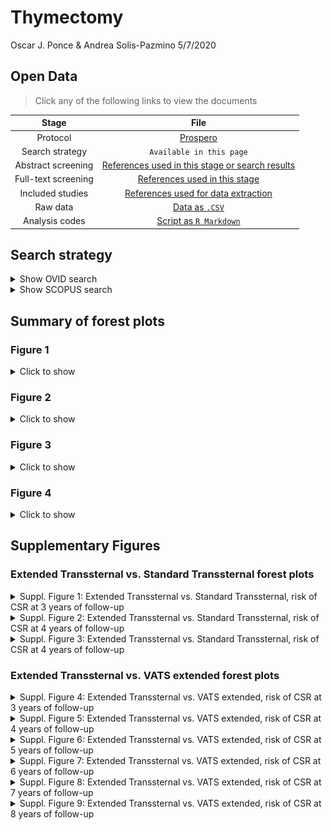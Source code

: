 Thymectomy
================
Oscar J. Ponce & Andrea Solis-Pazmino
5/7/2020

## Open Data

> Click any of the following links to view the documents

|        Stage        |                                                                              File                                                                              |
| :-----------------: | :------------------------------------------------------------------------------------------------------------------------------------------------------------: |
|      Protocol       |                                       [Prospero](https://www.crd.york.ac.uk/prospero/display_record.php?RecordID=166827)                                       |
|   Search strategy   |                                                                    `Available in this page`                                                                    |
| Abstract screening  | [References used in this stage or search results](https://github.com/ponceoscarj/Thymectomy/blob/master/Screening_results/articles_for_abstract_screening.txt) |
| Full-text screening |          [References used in this stage](https://github.com/ponceoscarj/Thymectomy/blob/master/Screening_results/articles_for_fulltext_screening.txt)          |
|  Included studies   |              [References used for data extraction](https://github.com/ponceoscarj/Thymectomy/blob/master/Screening_results/included_articles.txt)              |
|      Raw data       |                              [Data as `.CSV`](https://github.com/ponceoscarj/Thymectomy/blob/master/Data/thymectomy_outcomes.csv)                              |
|   Analysis codes    |                             [Script as `R Markdown`](https://github.com/ponceoscarj/Thymectomy/blob/master/Thymectomy_results.Rmd)                             |

## Search strategy

<details>

<summary>Show OVID search</summary>

<!--html_preserve-->

<style>html {
  font-family: -apple-system, BlinkMacSystemFont, 'Segoe UI', Roboto, Oxygen, Ubuntu, Cantarell, 'Helvetica Neue', 'Fira Sans', 'Droid Sans', Arial, sans-serif;
}

#cgynaxrctu .gt_table {
  display: table;
  border-collapse: collapse;
  margin-left: auto;
  margin-right: auto;
  color: #333333;
  font-size: small;
  background-color: #FFFFFF;
  width: auto;
  border-top-style: solid;
  border-top-width: 2px;
  border-top-color: #A8A8A8;
  border-right-style: none;
  border-right-width: 2px;
  border-right-color: #D3D3D3;
  border-bottom-style: solid;
  border-bottom-width: 2px;
  border-bottom-color: #A8A8A8;
  border-left-style: none;
  border-left-width: 2px;
  border-left-color: #D3D3D3;
}

#cgynaxrctu .gt_heading {
  background-color: #FFFFFF;
  text-align: center;
  border-bottom-color: #FFFFFF;
  border-left-style: none;
  border-left-width: 1px;
  border-left-color: #D3D3D3;
  border-right-style: none;
  border-right-width: 1px;
  border-right-color: #D3D3D3;
}

#cgynaxrctu .gt_title {
  color: #333333;
  font-size: 125%;
  font-weight: initial;
  padding-top: 4px;
  padding-bottom: 4px;
  border-bottom-color: #FFFFFF;
  border-bottom-width: 0;
}

#cgynaxrctu .gt_subtitle {
  color: #333333;
  font-size: 85%;
  font-weight: initial;
  padding-top: 0;
  padding-bottom: 4px;
  border-top-color: #FFFFFF;
  border-top-width: 0;
}

#cgynaxrctu .gt_bottom_border {
  border-bottom-style: solid;
  border-bottom-width: 2px;
  border-bottom-color: #D3D3D3;
}

#cgynaxrctu .gt_col_headings {
  border-top-style: solid;
  border-top-width: 0.5px;
  border-top-color: #D3D3D3;
  border-bottom-style: solid;
  border-bottom-width: 0.5px;
  border-bottom-color: #D3D3D3;
  border-left-style: none;
  border-left-width: 1px;
  border-left-color: #D3D3D3;
  border-right-style: none;
  border-right-width: 1px;
  border-right-color: #D3D3D3;
}

#cgynaxrctu .gt_col_heading {
  color: #333333;
  background-color: #FFFFFF;
  font-size: 100%;
  font-weight: normal;
  text-transform: inherit;
  border-left-style: none;
  border-left-width: 1px;
  border-left-color: #D3D3D3;
  border-right-style: none;
  border-right-width: 1px;
  border-right-color: #D3D3D3;
  vertical-align: bottom;
  padding-top: 5px;
  padding-bottom: 6px;
  padding-left: 5px;
  padding-right: 5px;
  overflow-x: hidden;
}

#cgynaxrctu .gt_column_spanner_outer {
  color: #333333;
  background-color: #FFFFFF;
  font-size: 100%;
  font-weight: normal;
  text-transform: inherit;
  padding-top: 0;
  padding-bottom: 0;
  padding-left: 4px;
  padding-right: 4px;
}

#cgynaxrctu .gt_column_spanner_outer:first-child {
  padding-left: 0;
}

#cgynaxrctu .gt_column_spanner_outer:last-child {
  padding-right: 0;
}

#cgynaxrctu .gt_column_spanner {
  border-bottom-style: solid;
  border-bottom-width: 0.5px;
  border-bottom-color: #D3D3D3;
  vertical-align: bottom;
  padding-top: 5px;
  padding-bottom: 6px;
  overflow-x: hidden;
  display: inline-block;
  width: 100%;
}

#cgynaxrctu .gt_group_heading {
  padding: 8px;
  color: #333333;
  background-color: #FFFFFF;
  font-size: 100%;
  font-weight: initial;
  text-transform: inherit;
  border-top-style: solid;
  border-top-width: 2px;
  border-top-color: #D3D3D3;
  border-bottom-style: solid;
  border-bottom-width: 2px;
  border-bottom-color: #D3D3D3;
  border-left-style: none;
  border-left-width: 1px;
  border-left-color: #D3D3D3;
  border-right-style: none;
  border-right-width: 1px;
  border-right-color: #D3D3D3;
  vertical-align: middle;
}

#cgynaxrctu .gt_empty_group_heading {
  padding: 0.5px;
  color: #333333;
  background-color: #FFFFFF;
  font-size: 100%;
  font-weight: initial;
  border-top-style: solid;
  border-top-width: 2px;
  border-top-color: #D3D3D3;
  border-bottom-style: solid;
  border-bottom-width: 2px;
  border-bottom-color: #D3D3D3;
  vertical-align: middle;
}

#cgynaxrctu .gt_striped {
  background-color: rgba(128, 128, 128, 0.05);
}

#cgynaxrctu .gt_from_md > :first-child {
  margin-top: 0;
}

#cgynaxrctu .gt_from_md > :last-child {
  margin-bottom: 0;
}

#cgynaxrctu .gt_row {
  padding-top: 5px;
  padding-bottom: 5px;
  padding-left: 5px;
  padding-right: 5px;
  margin: 10px;
  border-top-style: solid;
  border-top-width: 1px;
  border-top-color: #D3D3D3;
  border-left-style: none;
  border-left-width: 1px;
  border-left-color: #D3D3D3;
  border-right-style: none;
  border-right-width: 1px;
  border-right-color: #D3D3D3;
  vertical-align: middle;
  overflow-x: hidden;
}

#cgynaxrctu .gt_stub {
  color: #333333;
  background-color: #FFFFFF;
  font-size: 100%;
  font-weight: initial;
  text-transform: inherit;
  border-right-style: solid;
  border-right-width: 2px;
  border-right-color: #D3D3D3;
  padding-left: 12px;
}

#cgynaxrctu .gt_summary_row {
  color: #333333;
  background-color: #FFFFFF;
  text-transform: inherit;
  padding-top: 8px;
  padding-bottom: 8px;
  padding-left: 5px;
  padding-right: 5px;
}

#cgynaxrctu .gt_first_summary_row {
  padding-top: 8px;
  padding-bottom: 8px;
  padding-left: 5px;
  padding-right: 5px;
  border-top-style: solid;
  border-top-width: 2px;
  border-top-color: #D3D3D3;
}

#cgynaxrctu .gt_grand_summary_row {
  color: #333333;
  background-color: #FFFFFF;
  text-transform: inherit;
  padding-top: 8px;
  padding-bottom: 8px;
  padding-left: 5px;
  padding-right: 5px;
}

#cgynaxrctu .gt_first_grand_summary_row {
  padding-top: 8px;
  padding-bottom: 8px;
  padding-left: 5px;
  padding-right: 5px;
  border-top-style: double;
  border-top-width: 6px;
  border-top-color: #D3D3D3;
}

#cgynaxrctu .gt_table_body {
  border-top-style: solid;
  border-top-width: 2px;
  border-top-color: #D3D3D3;
  border-bottom-style: solid;
  border-bottom-width: 2px;
  border-bottom-color: #D3D3D3;
}

#cgynaxrctu .gt_footnotes {
  color: #333333;
  background-color: #FFFFFF;
  border-bottom-style: none;
  border-bottom-width: 2px;
  border-bottom-color: #D3D3D3;
  border-left-style: none;
  border-left-width: 2px;
  border-left-color: #D3D3D3;
  border-right-style: none;
  border-right-width: 2px;
  border-right-color: #D3D3D3;
}

#cgynaxrctu .gt_footnote {
  margin: 0px;
  font-size: 90%;
  padding: 4px;
}

#cgynaxrctu .gt_sourcenotes {
  color: #333333;
  background-color: #FFFFFF;
  border-bottom-style: none;
  border-bottom-width: 2px;
  border-bottom-color: #D3D3D3;
  border-left-style: none;
  border-left-width: 2px;
  border-left-color: #D3D3D3;
  border-right-style: none;
  border-right-width: 2px;
  border-right-color: #D3D3D3;
}

#cgynaxrctu .gt_sourcenote {
  font-size: 90%;
  padding: 4px;
}

#cgynaxrctu .gt_left {
  text-align: left;
}

#cgynaxrctu .gt_center {
  text-align: center;
}

#cgynaxrctu .gt_right {
  text-align: right;
  font-variant-numeric: tabular-nums;
}

#cgynaxrctu .gt_font_normal {
  font-weight: normal;
}

#cgynaxrctu .gt_font_bold {
  font-weight: bold;
}

#cgynaxrctu .gt_font_italic {
  font-style: italic;
}

#cgynaxrctu .gt_super {
  font-size: 65%;
}

#cgynaxrctu .gt_footnote_marks {
  font-style: italic;
  font-size: 65%;
}
</style>

<div id="cgynaxrctu" style="overflow-x:auto;overflow-y:auto;width:auto;height:auto;">

<table class="gt_table">

<thead class="gt_header">

<tr>

<th colspan="2" class="gt_heading gt_title gt_font_normal" style>

<strong>Ovid Search</strong>

</th>

</tr>

<tr>

<th colspan="2" class="gt_heading gt_subtitle gt_font_normal gt_bottom_border" style>

Databases: EBM Reviews - Cochrane Central Register of Controlled Trials
April 2019, EBM Reviews - Cochrane Database of Systematic Reviews 2005
to May 2, 2019, Embase 1974 to 2019 May 03, Ovid MEDLINE(R) and Epub
Ahead of Print, In-Process & Other Non-Indexed Citations and Daily 1946
to May 03, 2019

</th>

</tr>

</thead>

<thead class="gt_col_headings">

<tr>

<th class="gt_col_heading gt_columns_bottom_border gt_left" rowspan="1" colspan="1">

<strong>Search <br> line</strong>

</th>

<th class="gt_col_heading gt_columns_bottom_border gt_left" rowspan="1" colspan="1">

<strong>Search <br> terms</strong>

</th>

</tr>

</thead>

<tbody class="gt_table_body">

<tr>

<td class="gt_row gt_left">

1

</td>

<td class="gt_row gt_left">

exp Myasthenia Gravis/

</td>

</tr>

<tr>

<td class="gt_row gt_left">

2

</td>

<td class="gt_row gt_left">

(“erb goldflam disease” or “myasthenia gravis”).ti,ab,hw,kw.

</td>

</tr>

<tr>

<td class="gt_row gt_left">

3

</td>

<td class="gt_row gt_left">

1 or 2

</td>

</tr>

<tr>

<td class="gt_row gt_left">

4

</td>

<td class="gt_row gt_left">

exp Thymectomy/

</td>

</tr>

<tr>

<td class="gt_row gt_left">

5

</td>

<td class="gt_row gt_left">

((thymus adj3 (extirpation\* or remov*)) or thymectom* or
thymectomia\*).ti,ab,hw,kw.

</td>

</tr>

<tr>

<td class="gt_row gt_left">

6

</td>

<td class="gt_row gt_left">

4 or 5

</td>

</tr>

<tr>

<td class="gt_row gt_left">

7

</td>

<td class="gt_row gt_left">

3 and 6

</td>

</tr>

<tr>

<td class="gt_row gt_left">

8

</td>

<td class="gt_row gt_left">

exp meta analysis/

</td>

</tr>

<tr>

<td class="gt_row gt_left">

9

</td>

<td class="gt_row gt_left">

exp Meta-Analysis as Topic/

</td>

</tr>

<tr>

<td class="gt_row gt_left">

10

</td>

<td class="gt_row gt_left">

exp “systematic review”/

</td>

</tr>

<tr>

<td class="gt_row gt_left">

11

</td>

<td class="gt_row gt_left">

exp controlled study/

</td>

</tr>

<tr>

<td class="gt_row gt_left">

12

</td>

<td class="gt_row gt_left">

exp Randomized Controlled Trial/

</td>

</tr>

<tr>

<td class="gt_row gt_left">

13

</td>

<td class="gt_row gt_left">

exp triple blind procedure/

</td>

</tr>

<tr>

<td class="gt_row gt_left">

14

</td>

<td class="gt_row gt_left">

exp Double-Blind Method/

</td>

</tr>

<tr>

<td class="gt_row gt_left">

15

</td>

<td class="gt_row gt_left">

exp Single-Blind Method/

</td>

</tr>

<tr>

<td class="gt_row gt_left">

16

</td>

<td class="gt_row gt_left">

exp latin square design/

</td>

</tr>

<tr>

<td class="gt_row gt_left">

17

</td>

<td class="gt_row gt_left">

exp Placebos/

</td>

</tr>

<tr>

<td class="gt_row gt_left">

18

</td>

<td class="gt_row gt_left">

exp Placebo Effect/

</td>

</tr>

<tr>

<td class="gt_row gt_left">

19

</td>

<td class="gt_row gt_left">

exp comparative study/

</td>

</tr>

<tr>

<td class="gt_row gt_left">

20

</td>

<td class="gt_row gt_left">

exp intervention studies/

</td>

</tr>

<tr>

<td class="gt_row gt_left">

21

</td>

<td class="gt_row gt_left">

exp Cross-Sectional Studies/

</td>

</tr>

<tr>

<td class="gt_row gt_left">

22

</td>

<td class="gt_row gt_left">

exp Cohort Studies/

</td>

</tr>

<tr>

<td class="gt_row gt_left">

23

</td>

<td class="gt_row gt_left">

exp longitudinal study/

</td>

</tr>

<tr>

<td class="gt_row gt_left">

24

</td>

<td class="gt_row gt_left">

exp retrospective study/

</td>

</tr>

<tr>

<td class="gt_row gt_left">

25

</td>

<td class="gt_row gt_left">

exp prospective study/

</td>

</tr>

<tr>

<td class="gt_row gt_left">

26

</td>

<td class="gt_row gt_left">

exp observational study/

</td>

</tr>

<tr>

<td class="gt_row gt_left">

27

</td>

<td class="gt_row gt_left">

exp clinical trial/

</td>

</tr>

<tr>

<td class="gt_row gt_left">

28

</td>

<td class="gt_row gt_left">

clinical study/

</td>

</tr>

<tr>

<td class="gt_row gt_left">

29

</td>

<td class="gt_row gt_left">

exp Evaluation Studies/

</td>

</tr>

<tr>

<td class="gt_row gt_left">

30

</td>

<td class="gt_row gt_left">

exp Evaluation Studies as Topic/

</td>

</tr>

<tr>

<td class="gt_row gt_left">

31

</td>

<td class="gt_row gt_left">

exp experimental study/

</td>

</tr>

<tr>

<td class="gt_row gt_left">

32

</td>

<td class="gt_row gt_left">

exp quasi experimental study/

</td>

</tr>

<tr>

<td class="gt_row gt_left">

33

</td>

<td class="gt_row gt_left">

exp case-control studies/

</td>

</tr>

<tr>

<td class="gt_row gt_left">

34

</td>

<td class="gt_row gt_left">

exp confidence interval/

</td>

</tr>

<tr>

<td class="gt_row gt_left">

35

</td>

<td class="gt_row gt_left">

exp regression analysis/

</td>

</tr>

<tr>

<td class="gt_row gt_left">

36

</td>

<td class="gt_row gt_left">

exp proportional hazards model/

</td>

</tr>

<tr>

<td class="gt_row gt_left">

37

</td>

<td class="gt_row gt_left">

exp multivariate analysis/

</td>

</tr>

<tr>

<td class="gt_row gt_left">

38

</td>

<td class="gt_row gt_left">

exp follow up studies/

</td>

</tr>

<tr>

<td class="gt_row gt_left">

39

</td>

<td class="gt_row gt_left">

((meta adj analys*) or metaanalys* or (systematic\* adj3 review*) or
(control* adj3 study) or (control\* adj3 trial) or (randomized adj3
study) or (randomized adj3 trial) or (randomised adj3 study) or
(randomised adj3 trial) or “pragmatic clinical trial” or (random\* adj1
allocat*) or (doubl* adj blind*) or (doubl* adj mask*) or (singl* adj
blind*) or (singl* adj mask*) or (tripl* adj blind*) or (tripl* adj
mask*) or (trebl* adj blind*) or (trebl* adj mask*) or “latin square” or
placebo* or nocebo\* or multivariate or “comparative study” or
“comparative survey” or “comparative analysis” or (intervention\* adj2
study) or (intervention\* adj2 trial) or “cross-sectional study” or
“cross-sectional analysis” or “cross-sectional survey” or
“cross-sectional design” or “prevalence study” or “prevalence
analysis” or “prevalence survey” or “disease frequency study” or
“disease frequency analysis” or “disease frequency survey” or cohort\*
or “longitudinal study” or “longitudinal survey” or “longitudinal
analysis” or “longitudinal evaluation” or longitudinal\* or
((retrospective or “ex post facto”) adj3 (study or survey or analysis or
design)) or retrospectiv\* or “prospective study” or “prospective
survey” or “prospective analysis” or prospectiv\* or ((“follow-up” or
followup) adj (stud\* or survey or analysis)) or ((observation or
observational) adj (study or survey or analysis)) or “case study” or
“case series” or “clinical series” or “case studies” or “clinical
study” or “clinical trial” or ((“phase 0” or “phase 1” or “phase I” or
“phase 2” or “phase II” or “phase 3” or “phase III” or “phase 4” or
“phase IV”) adj5 (trial or study)) or “evaluation study” or
“evaluation survey” or “evaluation analysis” or “experimental study”
or “experimental analysis” or “quasi experimental study” or “quasi
experimental analysis” or “quasiexperimental study” or
“quasiexperimental analysis” or ((correlation\* adj2 study) or
(correlation\* adj2 analys*)) or “case control study” or “case base
study” or “case referrent study” or “case referent study” or “case
referent study” or “case compeer study” or “case comparison study” or
“matched case control” or “multicenter study” or “multi-center study”
or “odds ratio” or “confidence interval” or “regression analysis” or
“least square” or “least squares” or (hazard* adj (model\* or analys\*
or regression or ratio or ratios)) or “Cox model” or “Cox multivariate
analyses” or “Cox multivariate analysis” or “Cox regression” or “Cox
survival analyses” or “Cox survival analysis” or “Cox survival model” or
“change analysis” or ((study or trial or random\* or control*) and
compar*)).mp,pt.

</td>

</tr>

<tr>

<td class="gt_row gt_left">

40

</td>

<td class="gt_row gt_left">

or/8-39

</td>

</tr>

<tr>

<td class="gt_row gt_left">

41

</td>

<td class="gt_row gt_left">

7 and 40

</td>

</tr>

<tr>

<td class="gt_row gt_left">

42

</td>

<td class="gt_row gt_left">

limit 41 to (“all adult (19 plus years)” or “young adult (19 to 24
years)” or “adult (19 to 44 years)” or “young adult and adult (19-24 and
19-44)” or “middle age (45 to 64 years)” or “middle aged (45 plus
years)” or “all aged (65 and over)” or “aged (80 and over)”) \[Limit
not valid in CCTR,CDSR,Embase; records were retained\]

</td>

</tr>

<tr>

<td class="gt_row gt_left">

43

</td>

<td class="gt_row gt_left">

limit 42 to (adult \<18 to 64 years\> or aged \<65+ years\>) \[Limit not
valid in CCTR,CDSR,Ovid MEDLINE(R),Ovid MEDLINE(R) Daily Update,Ovid
MEDLINE(R) In-Process,Ovid MEDLINE(R) Publisher; records were retained\]

</td>

</tr>

<tr>

<td class="gt_row gt_left">

44

</td>

<td class="gt_row gt_left">

limit 41 to (“all infant (birth to 23 months)” or “all child (0 to 18
years)” or “newborn infant (birth to 1 month)” or “infant (1 to 23
months)” or “preschool child (2 to 5 years)” or “child (6 to 12 years)”
or “adolescent (13 to 18 years)”) \[Limit not valid in CCTR,CDSR,Embase;
records were retained\]

</td>

</tr>

<tr>

<td class="gt_row gt_left">

45

</td>

<td class="gt_row gt_left">

limit 44 to (embryo or infant or child or preschool child \<1 to 6
years\> or school child \<7 to 12 years\> or adolescent \<13 to 17
years\>) \[Limit not valid in CCTR,CDSR,Ovid MEDLINE(R),Ovid MEDLINE(R)
Daily Update,Ovid MEDLINE(R) In-Process,Ovid MEDLINE(R) Publisher;
records were retained\]

</td>

</tr>

<tr>

<td class="gt_row gt_left">

46

</td>

<td class="gt_row gt_left">

45 not 43

</td>

</tr>

<tr>

<td class="gt_row gt_left">

47

</td>

<td class="gt_row gt_left">

41 not 46

</td>

</tr>

<tr>

<td class="gt_row gt_left">

48

</td>

<td class="gt_row gt_left">

limit 47 to (editorial or erratum or note or addresses or autobiography
or bibliography or biography or blogs or comment or dictionary or
directory or interactive tutorial or interview or lectures or legal
cases or legislation or news or newspaper article or overall or patient
education handout or periodical index or portraits or published erratum
or video-audio media or webcasts) \[Limit not valid in
CCTR,CDSR,Embase,Ovid MEDLINE(R),Ovid MEDLINE(R) Daily Update,Ovid
MEDLINE(R) In-Process,Ovid MEDLINE(R) Publisher; records were retained\]

</td>

</tr>

<tr>

<td class="gt_row gt_left">

49

</td>

<td class="gt_row gt_left">

from 48 keep 1-2

</td>

</tr>

<tr>

<td class="gt_row gt_left">

50

</td>

<td class="gt_row gt_left">

(47 not 48) or 49

</td>

</tr>

<tr>

<td class="gt_row gt_left">

51

</td>

<td class="gt_row gt_left">

remove duplicates from 50

</td>

</tr>

</tbody>

</table>

</div>

<!--/html_preserve-->

</details>

<details>

<summary>Show SCOPUS search</summary>

<!--html_preserve-->

<style>html {
  font-family: -apple-system, BlinkMacSystemFont, 'Segoe UI', Roboto, Oxygen, Ubuntu, Cantarell, 'Helvetica Neue', 'Fira Sans', 'Droid Sans', Arial, sans-serif;
}

#lkwnyqnldu .gt_table {
  display: table;
  border-collapse: collapse;
  margin-left: auto;
  margin-right: auto;
  color: #333333;
  font-size: small;
  background-color: #FFFFFF;
  width: auto;
  border-top-style: solid;
  border-top-width: 2px;
  border-top-color: #A8A8A8;
  border-right-style: none;
  border-right-width: 2px;
  border-right-color: #D3D3D3;
  border-bottom-style: solid;
  border-bottom-width: 2px;
  border-bottom-color: #A8A8A8;
  border-left-style: none;
  border-left-width: 2px;
  border-left-color: #D3D3D3;
}

#lkwnyqnldu .gt_heading {
  background-color: #FFFFFF;
  text-align: center;
  border-bottom-color: #FFFFFF;
  border-left-style: none;
  border-left-width: 1px;
  border-left-color: #D3D3D3;
  border-right-style: none;
  border-right-width: 1px;
  border-right-color: #D3D3D3;
}

#lkwnyqnldu .gt_title {
  color: #333333;
  font-size: 125%;
  font-weight: initial;
  padding-top: 4px;
  padding-bottom: 4px;
  border-bottom-color: #FFFFFF;
  border-bottom-width: 0;
}

#lkwnyqnldu .gt_subtitle {
  color: #333333;
  font-size: 85%;
  font-weight: initial;
  padding-top: 0;
  padding-bottom: 4px;
  border-top-color: #FFFFFF;
  border-top-width: 0;
}

#lkwnyqnldu .gt_bottom_border {
  border-bottom-style: solid;
  border-bottom-width: 2px;
  border-bottom-color: #D3D3D3;
}

#lkwnyqnldu .gt_col_headings {
  border-top-style: solid;
  border-top-width: 0.5px;
  border-top-color: #D3D3D3;
  border-bottom-style: solid;
  border-bottom-width: 0.5px;
  border-bottom-color: #D3D3D3;
  border-left-style: none;
  border-left-width: 1px;
  border-left-color: #D3D3D3;
  border-right-style: none;
  border-right-width: 1px;
  border-right-color: #D3D3D3;
}

#lkwnyqnldu .gt_col_heading {
  color: #333333;
  background-color: #FFFFFF;
  font-size: 100%;
  font-weight: normal;
  text-transform: inherit;
  border-left-style: none;
  border-left-width: 1px;
  border-left-color: #D3D3D3;
  border-right-style: none;
  border-right-width: 1px;
  border-right-color: #D3D3D3;
  vertical-align: bottom;
  padding-top: 5px;
  padding-bottom: 6px;
  padding-left: 5px;
  padding-right: 5px;
  overflow-x: hidden;
}

#lkwnyqnldu .gt_column_spanner_outer {
  color: #333333;
  background-color: #FFFFFF;
  font-size: 100%;
  font-weight: normal;
  text-transform: inherit;
  padding-top: 0;
  padding-bottom: 0;
  padding-left: 4px;
  padding-right: 4px;
}

#lkwnyqnldu .gt_column_spanner_outer:first-child {
  padding-left: 0;
}

#lkwnyqnldu .gt_column_spanner_outer:last-child {
  padding-right: 0;
}

#lkwnyqnldu .gt_column_spanner {
  border-bottom-style: solid;
  border-bottom-width: 0.5px;
  border-bottom-color: #D3D3D3;
  vertical-align: bottom;
  padding-top: 5px;
  padding-bottom: 6px;
  overflow-x: hidden;
  display: inline-block;
  width: 100%;
}

#lkwnyqnldu .gt_group_heading {
  padding: 8px;
  color: #333333;
  background-color: #FFFFFF;
  font-size: 100%;
  font-weight: initial;
  text-transform: inherit;
  border-top-style: solid;
  border-top-width: 2px;
  border-top-color: #D3D3D3;
  border-bottom-style: solid;
  border-bottom-width: 2px;
  border-bottom-color: #D3D3D3;
  border-left-style: none;
  border-left-width: 1px;
  border-left-color: #D3D3D3;
  border-right-style: none;
  border-right-width: 1px;
  border-right-color: #D3D3D3;
  vertical-align: middle;
}

#lkwnyqnldu .gt_empty_group_heading {
  padding: 0.5px;
  color: #333333;
  background-color: #FFFFFF;
  font-size: 100%;
  font-weight: initial;
  border-top-style: solid;
  border-top-width: 2px;
  border-top-color: #D3D3D3;
  border-bottom-style: solid;
  border-bottom-width: 2px;
  border-bottom-color: #D3D3D3;
  vertical-align: middle;
}

#lkwnyqnldu .gt_striped {
  background-color: rgba(128, 128, 128, 0.05);
}

#lkwnyqnldu .gt_from_md > :first-child {
  margin-top: 0;
}

#lkwnyqnldu .gt_from_md > :last-child {
  margin-bottom: 0;
}

#lkwnyqnldu .gt_row {
  padding-top: 5px;
  padding-bottom: 5px;
  padding-left: 5px;
  padding-right: 5px;
  margin: 10px;
  border-top-style: solid;
  border-top-width: 1px;
  border-top-color: #D3D3D3;
  border-left-style: none;
  border-left-width: 1px;
  border-left-color: #D3D3D3;
  border-right-style: none;
  border-right-width: 1px;
  border-right-color: #D3D3D3;
  vertical-align: middle;
  overflow-x: hidden;
}

#lkwnyqnldu .gt_stub {
  color: #333333;
  background-color: #FFFFFF;
  font-size: 100%;
  font-weight: initial;
  text-transform: inherit;
  border-right-style: solid;
  border-right-width: 2px;
  border-right-color: #D3D3D3;
  padding-left: 12px;
}

#lkwnyqnldu .gt_summary_row {
  color: #333333;
  background-color: #FFFFFF;
  text-transform: inherit;
  padding-top: 8px;
  padding-bottom: 8px;
  padding-left: 5px;
  padding-right: 5px;
}

#lkwnyqnldu .gt_first_summary_row {
  padding-top: 8px;
  padding-bottom: 8px;
  padding-left: 5px;
  padding-right: 5px;
  border-top-style: solid;
  border-top-width: 2px;
  border-top-color: #D3D3D3;
}

#lkwnyqnldu .gt_grand_summary_row {
  color: #333333;
  background-color: #FFFFFF;
  text-transform: inherit;
  padding-top: 8px;
  padding-bottom: 8px;
  padding-left: 5px;
  padding-right: 5px;
}

#lkwnyqnldu .gt_first_grand_summary_row {
  padding-top: 8px;
  padding-bottom: 8px;
  padding-left: 5px;
  padding-right: 5px;
  border-top-style: double;
  border-top-width: 6px;
  border-top-color: #D3D3D3;
}

#lkwnyqnldu .gt_table_body {
  border-top-style: solid;
  border-top-width: 2px;
  border-top-color: #D3D3D3;
  border-bottom-style: solid;
  border-bottom-width: 2px;
  border-bottom-color: #D3D3D3;
}

#lkwnyqnldu .gt_footnotes {
  color: #333333;
  background-color: #FFFFFF;
  border-bottom-style: none;
  border-bottom-width: 2px;
  border-bottom-color: #D3D3D3;
  border-left-style: none;
  border-left-width: 2px;
  border-left-color: #D3D3D3;
  border-right-style: none;
  border-right-width: 2px;
  border-right-color: #D3D3D3;
}

#lkwnyqnldu .gt_footnote {
  margin: 0px;
  font-size: 90%;
  padding: 4px;
}

#lkwnyqnldu .gt_sourcenotes {
  color: #333333;
  background-color: #FFFFFF;
  border-bottom-style: none;
  border-bottom-width: 2px;
  border-bottom-color: #D3D3D3;
  border-left-style: none;
  border-left-width: 2px;
  border-left-color: #D3D3D3;
  border-right-style: none;
  border-right-width: 2px;
  border-right-color: #D3D3D3;
}

#lkwnyqnldu .gt_sourcenote {
  font-size: 90%;
  padding: 4px;
}

#lkwnyqnldu .gt_left {
  text-align: left;
}

#lkwnyqnldu .gt_center {
  text-align: center;
}

#lkwnyqnldu .gt_right {
  text-align: right;
  font-variant-numeric: tabular-nums;
}

#lkwnyqnldu .gt_font_normal {
  font-weight: normal;
}

#lkwnyqnldu .gt_font_bold {
  font-weight: bold;
}

#lkwnyqnldu .gt_font_italic {
  font-style: italic;
}

#lkwnyqnldu .gt_super {
  font-size: 65%;
}

#lkwnyqnldu .gt_footnote_marks {
  font-style: italic;
  font-size: 65%;
}
</style>

<div id="lkwnyqnldu" style="overflow-x:auto;overflow-y:auto;width:auto;height:auto;">

<table class="gt_table">

<thead class="gt_header">

<tr>

<th colspan="2" class="gt_heading gt_title gt_font_normal" style>

<strong>Scopus Search</strong>

</th>

</tr>

<tr>

<th colspan="2" class="gt_heading gt_subtitle gt_font_normal gt_bottom_border" style>

</th>

</tr>

</thead>

<thead class="gt_col_headings">

<tr>

<th class="gt_col_heading gt_columns_bottom_border gt_left" rowspan="1" colspan="1">

<strong>Search <br> line</strong>

</th>

<th class="gt_col_heading gt_columns_bottom_border gt_left" rowspan="1" colspan="1">

<strong>Search <br> terms</strong>

</th>

</tr>

</thead>

<tbody class="gt_table_body">

<tr>

<td class="gt_row gt_left">

1

</td>

<td class="gt_row gt_left">

TITLE-ABS-KEY(“erb goldflam disease” OR “myasthenia gravis”)

</td>

</tr>

<tr>

<td class="gt_row gt_left">

2

</td>

<td class="gt_row gt_left">

TITLE-ABS-KEY((thymus W/3 (extirpation\* or remov*)) OR thymectom* OR
thymectomia\*)

</td>

</tr>

<tr>

<td class="gt_row gt_left">

3

</td>

<td class="gt_row gt_left">

TITLE-ABS-KEY((meta W/1 analys*) OR metaanalys* OR (systematic\* W/3
review*) OR (control* W/3 study) OR (control\* W/3 trial) OR (randomized
W/3 study) OR (randomized W/3 trial) OR (randomised W/3 study) OR
(randomised W/3 trial) OR “pragmatic clinical trial” OR (random\* W/1
allocat*) OR (doubl* W/1 blind*) OR (doubl* W/1 mask*) OR (singl* W/1
blind*) OR (singl* W/1 mask*) OR (tripl* W/1 blind*) OR (tripl* W/1
mask*) OR (trebl* W/1 blind*) OR (trebl* W/1 mask*) OR “latin square” OR
placebo* OR nocebo\* OR multivariate OR “comparative study” OR
“comparative survey” OR “comparative analysis” OR (intervention\* W/2
study) OR (intervention\* W/2 trial) OR “cross-sectional study” OR
“cross-sectional analysis” OR “cross-sectional survey” OR
“cross-sectional design” OR “prevalence study” OR “prevalence
analysis” OR “prevalence survey” OR “disease frequency study” OR
“disease frequency analysis” OR “disease frequency survey” OR cohort\*
OR “longitudinal study” OR “longitudinal survey” OR “longitudinal
analysis” OR “longitudinal evaluation” OR longitudinal\* OR
((retrospective OR “ex post facto”) W/3 (study OR survey OR analysis OR
design)) OR retrospectiv\* OR “prospective study” OR “prospective
survey” OR “prospective analysis” OR prospectiv\* OR ((“follow-up” or
followup) W/1 (stud\* or survey or analysis)) OR ((observation or
observational) W/1 (study or survey or analysis)) OR “case study” OR
“case series” OR “clinical series” OR “case studies” OR “clinical
study” OR “clinical trial” OR ((“phase 0” or “phase 1” or “phase I” or
“phase 2” or “phase II” or “phase 3” or “phase III” or “phase 4” or
“phase IV”) W/5 (trial or study)) OR “evaluation study” OR “evaluation
survey” OR “evaluation analysis” OR “experimental study” OR
“experimental analysis” OR “quasi experimental study” OR “quasi
experimental analysis” OR “quasiexperimental study” OR
“quasiexperimental analysis” OR ((correlation\* W/2 study) OR
(correlation\* W/2 analys*)) OR “case control study” OR “case base
study” OR “case referrent study” OR “case referent study” OR “case
referent study” OR “case compeer study” OR “case comparison study” OR
“matched case control” OR “multicenter study” OR “multi-center study”
OR “odds ratio” OR “confidence interval” OR “regression analysis” OR
“least square” OR “least squares” OR (hazard* W/1 (model\* OR analys\*
OR regression or ratio or ratios)) OR “Cox model” OR “Cox multivariate
analyses” OR “Cox multivariate analysis” OR “Cox regression” OR “Cox
survival analyses” OR “Cox survival analysis” OR “Cox survival model” OR
“change analysis” OR ((study OR trial OR random\* OR control*) AND
compar*))

</td>

</tr>

<tr>

<td class="gt_row gt_left">

4

</td>

<td class="gt_row gt_left">

1 and 2 and 3

</td>

</tr>

<tr>

<td class="gt_row gt_left">

5

</td>

<td class="gt_row gt_left">

TITLE-ABS-KEY(newborn\* or neonat\* or infant\* or toddler\* or child\*
or adolescent\* or paediatric\* or pediatric\* or girl or girls or boy
or boys or teen or teens or teenager\* or preschooler\* or
“pre-schooler*" or preteen or preteens or "pre-teen" or "pre-teens" or
youth or youths) AND NOT TITLE-ABS-KEY(adult or adults or "middle age"
or "middle aged" OR elderly OR geriatric* OR”old people" OR “old
person*" OR "older people" OR "older person*” OR “very old”)

</td>

</tr>

<tr>

<td class="gt_row gt_left">

6

</td>

<td class="gt_row gt_left">

4 and not 5

</td>

</tr>

<tr>

<td class="gt_row gt_left">

7

</td>

<td class="gt_row gt_left">

DOCTYPE(ed) OR DOCTYPE(bk) OR DOCTYPE(er) OR DOCTYPE(no) OR DOCTYPE(sh)

</td>

</tr>

<tr>

<td class="gt_row gt_left">

8

</td>

<td class="gt_row gt_left">

6 and not 7

</td>

</tr>

<tr>

<td class="gt_row gt_left">

9

</td>

<td class="gt_row gt_left">

INDEX(embase) OR INDEX(medline) OR PMID(0\* OR 1\* OR 2\* OR 3\* OR 4\*
OR 5\* OR 6\* OR 7\* OR 8\* OR 9\*)

</td>

</tr>

<tr>

<td class="gt_row gt_left">

10

</td>

<td class="gt_row gt_left">

8 and not 9

</td>

</tr>

</tbody>

</table>

</div>

<!--/html_preserve-->

</details>

## Summary of forest plots

### Figure 1

<details>

<summary>Click to show</summary>

*Risk of achieving Complete Stable Remission in patients with myasthenia
gravis who underwent* ***Transsternal thymectomy*** *vs.*
***Transsternal thymectomy*** *at different follow-ups*

![](Thymectomy_results_files/figure-gfm/unnamed-chunk-1-1.svg)<!-- -->

> To generate this forest plot, we used information from Supplementary
> Figures 1 to 3.

</details>

### Figure 2

<details>

<summary>Click to show</summary>

*Risk of achieving Complete Stable Remission in patients with myasthenia
gravis who underwent* ***Transsternal Thymectomy*** *vs.* ***Minimally
Invasive Thymectomy*** *at different follow-ups*
![](Thymectomy_results_files/figure-gfm/unnamed-chunk-2-1.svg)<!-- -->

> To generate this forest plot, we used information from Supplementary
> Figures 4 to 9.

</details>

### Figure 3

<details>

<summary>Click to show</summary>

*Risk of achieving Complete Stable Remission in patients with myasthenia
gravis who underwent* ***Minimally Invasive Thymectomy*** *vs.*
***Minimally Invasive Thymectomy*** *at different follow-ups*

![](Thymectomy_results_files/figure-gfm/unnamed-chunk-3-1.svg)<!-- -->

</details>

### Figure 4

<details>

<summary>Click to show</summary> *Risk of achieving Complete Stable
Remission in patients with myasthenia gravis who underwent a*
***Minimally Invasive Thymectomy*** *those who underwent another*
***Minimally Invasive Thymectomy*** *at different follow-ups*

![](Thymectomy_results_files/figure-gfm/label_of_this_figure-1.svg)<!-- -->

</details>

## Supplementary Figures

### Extended Transsternal vs. Standard Transsternal forest plots

<details>

<summary> Suppl. Figure 1: Extended Transsternal vs. Standard
Transsternal, risk of CSR at 3 years of follow-up </summary>

<p>

![](Thymectomy_results_files/figure-gfm/forestplotma40-1.svg)<!-- -->

</p>

</details>

<details>

<summary> Suppl. Figure 2: Extended Transsternal vs. Standard
Transsternal, risk of CSR at 4 years of follow-up </summary>

<p>

![](Thymectomy_results_files/figure-gfm/forestplotma41-1.svg)<!-- -->

</p>

</details>

<details>

<summary> Suppl. Figure 3: Extended Transsternal vs. Standard
Transsternal, risk of CSR at 4 years of follow-up </summary>

<p>

![](Thymectomy_results_files/figure-gfm/forestplotma42-1.svg)<!-- -->

</p>

</details>

### Extended Transsternal vs. VATS extended forest plots

<details>

<summary> Suppl. Figure 4: Extended Transsternal vs. VATS extended, risk
of CSR at 3 years of follow-up </summary>

<p>

![](Thymectomy_results_files/figure-gfm/forestplotma43-1.svg)<!-- -->

</p>

</details>

<details>

<summary> Suppl. Figure 5: Extended Transsternal vs. VATS extended, risk
of CSR at 4 years of follow-up </summary>

<p>

![](Thymectomy_results_files/figure-gfm/forestplotma44-1.svg)<!-- -->

</p>

</details>

<details>

<summary> Suppl. Figure 6: Extended Transsternal vs. VATS extended, risk
of CSR at 5 years of follow-up </summary>

<p>

![](Thymectomy_results_files/figure-gfm/forestplotma45-1.svg)<!-- -->

</p>

</details>

<details>

<summary> Suppl. Figure 7: Extended Transsternal vs. VATS extended, risk
of CSR at 6 years of follow-up </summary>

<p>

![](Thymectomy_results_files/figure-gfm/forestplotma46-1.svg)<!-- -->

</p>

</details>

<details>

<summary> Suppl. Figure 8: Extended Transsternal vs. VATS extended, risk
of CSR at 7 years of follow-up </summary>

<p>

![](Thymectomy_results_files/figure-gfm/forestplotma47-1.svg)<!-- -->

</p>

</details>

<details>

<summary> Suppl. Figure 9: Extended Transsternal vs. VATS extended, risk
of CSR at 8 years of follow-up </summary>

<p>

![](Thymectomy_results_files/figure-gfm/forestplotma48-1.svg)<!-- -->

</p>

</details>
